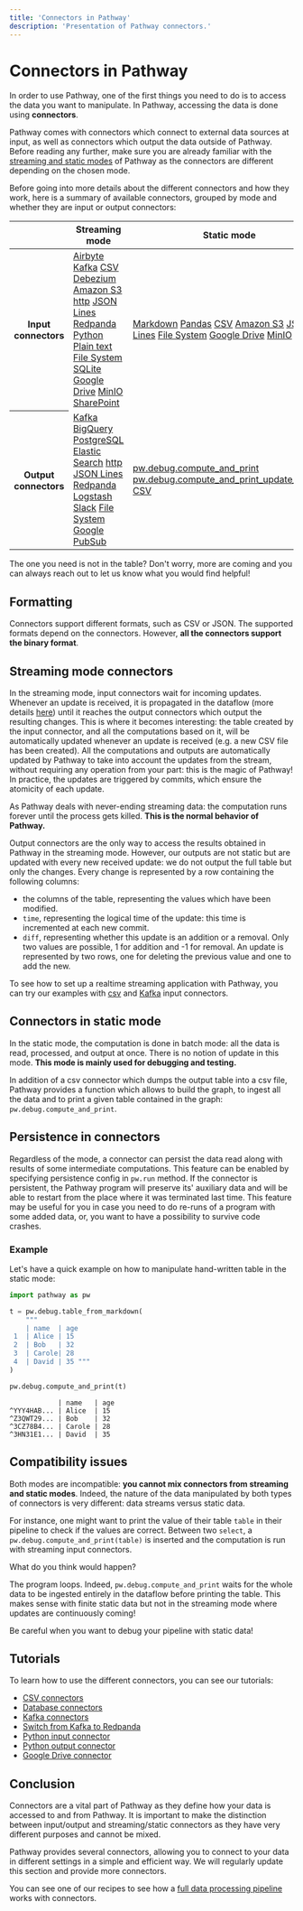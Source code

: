 ```yaml
---
title: 'Connectors in Pathway'
description: 'Presentation of Pathway connectors.'
---
```


# Connectors in Pathway

In order to use Pathway, one of the first things you need to do is to access the data you want to manipulate.
In Pathway, accessing the data is done using **connectors**.

Pathway comes with connectors which connect to external data sources at input, as well as connectors which output the data outside of Pathway.
Before reading any further, make sure you are already familiar with the [streaming and static modes](/developers/user-guide/introduction/streaming-and-static-modes/) of Pathway as the connectors are different depending on the chosen mode.

Before going into more details about the different connectors and how they work, here is a summary of available connectors, grouped by mode and whether they are input or output connectors:

<table class="w-full">
    <thead>
        <tr>
            <th></th>
            <th class="text-center">Streaming mode</th>
            <th class="text-center">Static mode</th>
        </tr>
    </thead>
    <tbody>
        <tr>
            <th class="text-center">Input connectors</th>
            <td class="text-center !align-middle">
                <span class="block"><a href="/developers/api-docs/pathway-io/airbyte">Airbyte</a></span>
                <span class="block"><a href="/developers/user-guide/connect/connectors/kafka_connectors">Kafka</a></span>
                <span class="block"><a href="/developers/user-guide/connect/connectors/csv_connectors">CSV</a></span>
                <span class="block"><a href="/developers/user-guide/connect/connectors/database-connectors">Debezium</a></span>
                <span class="block"><a href="/developers/api-docs/pathway-io/s3">Amazon S3</a></span>
                <span class="block"><a href="/developers/api-docs/pathway-io/http">http</a></span>
                <span class="block"><a href="/developers/user-guide/connect/connectors/jsonlines-connector">JSON Lines</a></span>
                <span class="block"><a href="/developers/user-guide/connect/connectors/switching-to-redpanda">Redpanda</a></span>
                <span class="block"><a href="/developers/user-guide/connect/connectors/custom-python-connectors">Python</a></span>
                <span class="block"><a href="/developers/api-docs/pathway-io/plaintext">Plain text</a></span>
                <span class="block"><a href="/developers/user-guide/connect/connectors/fs-connector">File System</a></span>
                <span class="block"><a href="/developers/api-docs/pathway-io/sqlite">SQLite</a></span>
                <span class="block"><a href="/developers/api-docs/pathway-io/gdrive">Google Drive</a></span>
                <span class="block"><a href="/developers/api-docs/pathway-io/minio">MinIO</a></span>
                <span class="block"><a href="/developers/api-docs/pathway-xpacks-sharepoint/#pathway.xpacks.connectors.sharepoint.read">SharePoint</a></span>
            </td>
            <td class="text-center !align-middle">
                <span class="block"><a href="/developers/api-docs/debug#pathway.debug.table_from_markdown">Markdown</a></span>
                <span class="block"><a href="/developers/api-docs/debug#pathway.debug.table_from_pandas">Pandas</a></span>
                <span class="block"><a href="/developers/user-guide/connect/connectors/csv_connectors">CSV</a></span>
                <span class="block"><a href="/developers/api-docs/pathway-io/s3">Amazon S3</a></span>
                <span class="block"><a href="/developers/user-guide/connect/connectors/jsonlines-connector">JSON Lines</a></span>
                <span class="block"><a href="/developers/user-guide/connect/connectors/fs-connector">File System</a></span>
                <span class="block"><a href="/developers/api-docs/pathway-io/gdrive">Google Drive</a></span>
                <span class="block"><a href="/developers/api-docs/pathway-io/minio">MinIO</a></span>
            </td>
        </tr>
        <tr>
            <th class="text-center">Output connectors</th>
            <td class="text-center !align-middle">
                <span class="block"><a href="/developers/user-guide/connect/connectors/kafka_connectors">Kafka</a></span>
                <span class="block"><a href="/developers/api-docs/pathway-io/bigquery">BigQuery</a></span>
                <span class="block"><a href="/developers/user-guide/connect/connectors/database-connectors">PostgreSQL</a></span>
                <span class="block"><a href="/developers/api-docs/pathway-io/elasticsearch">Elastic Search</a></span>
                <span class="block"><a href="/developers/api-docs/pathway-io/http">http</a></span>
                <span class="block"><a href="/developers/user-guide/connect/connectors/jsonlines-connector">JSON Lines</a></span>
                <span class="block"><a href="/developers/user-guide/connect/connectors/switching-to-redpanda">Redpanda</a></span>
                <span class="block"><a href="/developers/api-docs/pathway-io/logstash">Logstash</a></span>
                <span class="block"><a href="/developers/user-guide/connect/connectors/slack_send_alerts">Slack</a></span>
                <span class="block"><a href="/developers/user-guide/connect/connectors/fs-connector">File System</a></span>
                <span class="block"><a href="/developers/api-docs/pathway-io/pubsub">Google PubSub</a></span>
            </td>
            <td class="text-center !align-middle">
                <span class="block"><a href="/developers/api-docs/debug#pathway.debug.compute_and_print">pw.debug.compute_and_print</a></span>
                <span class="block"><a href="/developers/api-docs/debug#pathway.debug.compute_and_print_update_stream">pw.debug.compute_and_print_update_stream</a></span>
                <span class="block"><a href="/developers/user-guide/connect/connectors/csv_connectors">CSV</a></span>
            </td>
        </tr>
    </tbody>
</table>


The one you need is not in the table? Don't worry, more are coming and you can always reach out to let us know what you would find helpful!

## Formatting

 Connectors support different formats, such as CSV or JSON.
 The supported formats depend on the connectors. However, **all the connectors support the binary format**.

## Streaming mode connectors

In the streaming mode, input connectors wait for incoming updates.
Whenever an update is received, it is propagated in the dataflow (more details [here](/developers/user-guide/introduction/streaming-and-static-modes/)) until it reaches the output connectors which output the resulting changes.
This is where it becomes interesting: the table created by the input connector, and all the computations based on it, will be automatically updated whenever an update is received (e.g. a new CSV file has been created).
All the computations and outputs are automatically updated by Pathway to take into account the updates from the stream, without requiring any operation from your part: this is the magic of Pathway!
In practice, the updates are triggered by commits, which ensure the atomicity of each update.

As Pathway deals with never-ending streaming data: the computation runs forever until the process gets killed.
**This is the normal behavior of Pathway.**

Output connectors are the only way to access the results obtained in Pathway in the streaming mode.
However, our outputs are not static but are updated with every new received update: we do not output the full table but only the changes.
Every change is represented by a row containing the following columns:
* the columns of the table, representing the values which have been modified.
* `time`, representing the logical time of the update: this time is incremented at each new commit.
* `diff`, representing whether this update is an addition or a removal. Only two values are possible, 1 for addition and -1 for removal.
An update is represented by two rows, one for deleting the previous value and one to add the new.

To see how to set up a realtime streaming application with Pathway, you can try our examples with [csv](/developers/user-guide/introduction/first_realtime_app_with_pathway/) and [Kafka](/developers/showcases/linear_regression_with_kafka) input connectors.

## Connectors in static mode

In the static mode, the computation is done in batch mode: all the data is read, processed, and output at once.
There is no notion of update in this mode.
**This mode is mainly used for debugging and testing.**

In addition of a csv connector which dumps the output table into a csv file, Pathway provides a function which allows to build the graph, to ingest all the data and to print a given table contained in the graph: `pw.debug.compute_and_print`.

## Persistence in connectors

Regardless of the mode, a connector can persist the data read along with results of some intermediate computations. This feature can be enabled by specifying persistence config in `pw.run` method. If the connector is persistent, the Pathway program will preserve its' auxiliary data and will be able to restart from the place where it was terminated last time. This feature may be useful for you in case you need to do re-runs of a program with some added data, or, you want to have a possibility to survive code crashes.

### Example

Let's have a quick example on how to manipulate hand-written table in the static mode:

```python
import pathway as pw

t = pw.debug.table_from_markdown(
    """
    | name  | age
 1  | Alice | 15
 2  | Bob   | 32
 3  | Carole| 28
 4  | David | 35 """
)

pw.debug.compute_and_print(t)
```

```
            | name   | age
^YYY4HAB... | Alice  | 15
^Z3QWT29... | Bob    | 32
^3CZ78B4... | Carole | 28
^3HN31E1... | David  | 35
```


## Compatibility issues

Both modes are incompatible: **you cannot mix connectors from streaming and static modes**.
Indeed, the nature of the data manipulated by both types of connectors is very different: data streams versus static data.

For instance, one might want to print the value of their table `table` in their pipeline to check if the values are correct.
Between two `select`, a `pw.debug.compute_and_print(table)` is inserted and the computation is run with streaming input connectors.

What do you think would happen?

The program loops. Indeed, `pw.debug.compute_and_print` waits for the whole data to be ingested entirely in the dataflow before printing the table.
This makes sense with finite static data but not in the streaming mode where updates are continuously coming!

Be careful when you want to debug your pipeline with static data!

## Tutorials

To learn how to use the different connectors, you can see our tutorials:
* [CSV connectors](/developers/user-guide/connect/connectors/csv_connectors/)
* [Database connectors](/developers/user-guide/connect/connectors/database-connectors/)
* [Kafka connectors](/developers/user-guide/connect/connectors/kafka_connectors/)
* [Switch from Kafka to Redpanda](/developers/user-guide/connect/connectors/switching-to-redpanda/)
* [Python input connector](/developers/user-guide/connect/connectors/custom-python-connectors)
* [Python output connector](/developers/user-guide/connect/connectors/python-output-connectors)
* [Google Drive connector](/developers/user-guide/connect/connectors/gdrive-connector)


## Conclusion

Connectors are a vital part of Pathway as they define how your data is accessed to and from Pathway.
It is important to make the distinction between input/output and streaming/static connectors as they have very different purposes and cannot be mixed.

Pathway provides several connectors, allowing you to connect to your data in different settings in a simple and efficient way.
We will regularly update this section and provide more connectors.

You can see one of our recipes to see how a [full data processing pipeline](/developers/showcases/suspicious_activity_tumbling_window) works with connectors.
